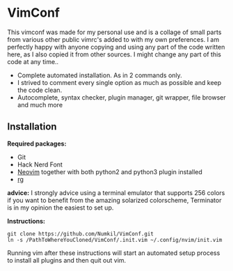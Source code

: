 VimConf
=======
This vimconf was made for my personal use and is a collage of small parts from various
other public vimrc's added to with my own preferences.
I am perfectly happy with anyone copying and using any part of the code written
here, as I also copied it from other sources. I might change any part of this
code at any time..

* Complete automated installation. As in 2 commands only.
* I strived to comment every single option as much as possible and keep the
  code clean.
* Autocomplete, syntax checker, plugin manager, git wrapper, file browser and much more

Installation
------------
**Required packages:**

* Git
* Hack Nerd Font
* [Neovim](https://github.com/neovim/neovim) together with both python2 and python3 plugin installed
* [rg](https://github.com/BurntSushi/ripgrep)

**advice:** I strongly advice using a terminal emulator that supports 256 colors if you
want to benefit from the amazing solarized colorscheme, Terminator
is in my opinion the easiest to set up.

**Instructions:**

    git clone https://github.com/Numkil/VimConf.git
    ln -s /PathToWhereYouCloned/VimConf/.init.vim ~/.config/nvim/init.vim

Running vim after these instructions will start an automated setup process to
install all plugins and then quit out vim.
